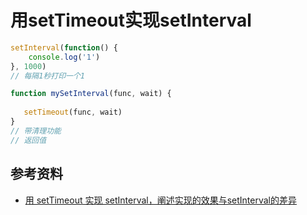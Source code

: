 # 用setTimeout实现setInterval



```javascript
setInterval(function() {
    console.log('1')
}, 1000)
// 每隔1秒打印一个1

function mySetInterval(func, wait) {
   
   setTimeout(func, wait)
}
// 带清理功能
// 返回值
```







## 参考资料

- [用 setTimeout 实现 setInterval，阐述实现的效果与setInterval的差异](https://github.com/Advanced-Frontend/Daily-Interview-Question/issues/259)